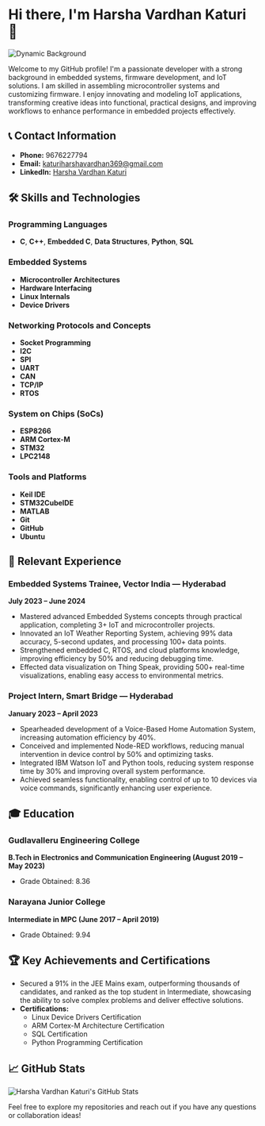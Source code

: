 # Hi there, I'm Harsha Vardhan Katuri 👋

![Dynamic Background](https://raw.githubusercontent.com/Harsha-vardhan-katuri/your-repo-name/main/dynamic-background.svg)

Welcome to my GitHub profile! I'm a passionate developer with a strong background in embedded systems, firmware development, and IoT solutions. I am skilled in assembling microcontroller systems and customizing firmware. I enjoy innovating and modeling IoT applications, transforming creative ideas into functional, practical designs, and improving workflows to enhance performance in embedded projects effectively.

## 📞 Contact Information
- **Phone:** 9676227794
- **Email:** [katuriharshavardhan369@gmail.com](mailto:katuriharshavardhan369@gmail.com)
- **LinkedIn:** [Harsha Vardhan Katuri](https://www.linkedin.com/in/harsha-vardhan-katuri-772166256/)

## 🛠️ Skills and Technologies

### Programming Languages
- **C**, **C++**, **Embedded C**, **Data Structures**, **Python**, **SQL**

### Embedded Systems
- **Microcontroller Architectures**
- **Hardware Interfacing**
- **Linux Internals**
- **Device Drivers**

### Networking Protocols and Concepts
- **Socket Programming**
- **I2C**
- **SPI**
- **UART**
- **CAN**
- **TCP/IP**
- **RTOS**

### System on Chips (SoCs)
- **ESP8266**
- **ARM Cortex-M**
- **STM32**
- **LPC2148**

### Tools and Platforms
- **Keil IDE**
- **STM32CubeIDE**
- **MATLAB**
- **Git**
- **GitHub**
- **Ubuntu**

## 💼 Relevant Experience

### Embedded Systems Trainee, Vector India — Hyderabad
**July 2023 – June 2024**

- Mastered advanced Embedded Systems concepts through practical application, completing 3+ IoT and microcontroller projects.
- Innovated an IoT Weather Reporting System, achieving 99% data accuracy, 5-second updates, and processing 100+ data points.
- Strengthened embedded C, RTOS, and cloud platforms knowledge, improving efficiency by 50% and reducing debugging time.
- Effected data visualization on Thing Speak, providing 500+ real-time visualizations, enabling easy access to environmental metrics.

### Project Intern, Smart Bridge — Hyderabad
**January 2023 – April 2023**

- Spearheaded development of a Voice-Based Home Automation System, increasing automation efficiency by 40%.
- Conceived and implemented Node-RED workflows, reducing manual intervention in device control by 50% and optimizing tasks.
- Integrated IBM Watson IoT and Python tools, reducing system response time by 30% and improving overall system performance.
- Achieved seamless functionality, enabling control of up to 10 devices via voice commands, significantly enhancing user experience.

## 🎓 Education

### Gudlavalleru Engineering College
**B.Tech in Electronics and Communication Engineering (August 2019 – May 2023)**
- Grade Obtained: 8.36

### Narayana Junior College
**Intermediate in MPC (June 2017 – April 2019)**
- Grade Obtained: 9.94

## 🏆 Key Achievements and Certifications

- Secured a 91% in the JEE Mains exam, outperforming thousands of candidates, and ranked as the top student in Intermediate, showcasing the ability to solve complex problems and deliver effective solutions.
- **Certifications:**
  - Linux Device Drivers Certification
  - ARM Cortex-M Architecture Certification
  - SQL Certification
  - Python Programming Certification

## 📈 GitHub Stats
![Harsha Vardhan Katuri's GitHub Stats](https://github-readme-stats.vercel.app/api?username=Harsha-vardhan-katuri&show_icons=true&theme=radical)

Feel free to explore my repositories and reach out if you have any questions or collaboration ideas!
